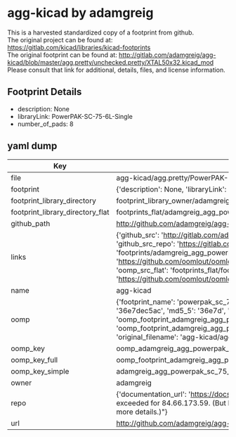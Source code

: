 # agg-kicad by adamgreig  
This is a harvested standardized copy of a footprint from github.  
The original project can be found at:  
https://gitlab.com/kicad/libraries/kicad-footprints  
The original footprint can be found at:
http://gitlab.com/adamgreig/agg-kicad/blob/master/agg.pretty/unchecked.pretty/XTAL50x32.kicad_mod
Please consult that link for additional, details, files, and license information.  
## Footprint Details
* description: None  
* libraryLink: PowerPAK-SC-75-6L-Single  
* number_of_pads: 8  
## yaml dump  
| Key | Value |  
| --- | --- |  
| file | agg-kicad/agg.pretty/PowerPAK-SC-75-6L-Single.kicad_mod |  
| footprint | {'description': None, 'libraryLink': 'PowerPAK-SC-75-6L-Single', 'number_of_pads': 8} |  
| footprint_library_directory | footprint_library_owner/adamgreig_agg-kicad |  
| footprint_library_directory_flat | footprints_flat/adamgreig_agg_powerpak_sc_75_6l_single/working |  
| github_path | http://github.com/adamgreig/agg-kicad/blob/master/agg.pretty/PowerPAK-SC-75-6L-Single.kicad_mod |  
| links | {'github_src': 'http://gitlab.com/adamgreig/agg-kicad/blob/master/agg.pretty/unchecked.pretty/XTAL50x32.kicad_mod', 'github_src_repo': 'https://gitlab.com/kicad/libraries/kicad-footprints', 'oomp_bot': 'footprints/adamgreig_agg_powerpak_sc_75_6l_single/working', 'oomp_bot_github': 'https://github.com/oomlout/oomlout_oomp_footprint_bot/tree/main/footprints/adamgreig_agg_powerpak_sc_75_6l_single/working', 'oomp_src_flat': 'footprints_flat/footprints_flat/adamgreig_agg_powerpak_sc_75_6l_single/working', 'oomp_src_flat_github': 'https://github.com/oomlout/oomlout_oomp_footprint_src/tree/main/footprints_flat/adamgreig_agg_powerpak_sc_75_6l_single/working'} |  
| name | agg-kicad |  
| oomp | {'footprint_name': 'powerpak_sc_75_6l_single', 'library_name': 'agg', 'md5': '36e7dec5acc72608a6fab09e34d0b7dc', 'md5_10': '36e7dec5ac', 'md5_5': '36e7d', 'md5_6': '36e7de', 'oomp_key': 'oomp_adamgreig_agg_powerpak_sc_75_6l_single', 'oomp_key_extra': 'oomp_footprint_adamgreig_agg_powerpak_sc_75_6l_single', 'oomp_key_full': 'oomp_footprint_adamgreig_agg_powerpak_sc_75_6l_single_36e7de', 'oomp_key_simple': 'adamgreig_agg_powerpak_sc_75_6l_single', 'original_filename': 'agg-kicad/agg.pretty/PowerPAK-SC-75-6L-Single.kicad_mod', 'owner_name': 'adamgreig'} |  
| oomp_key | oomp_adamgreig_agg_powerpak_sc_75_6l_single |  
| oomp_key_full | oomp_footprint_adamgreig_agg_powerpak_sc_75_6l_single |  
| oomp_key_simple | adamgreig_agg_powerpak_sc_75_6l_single |  
| owner | adamgreig |  
| repo | {'documentation_url': 'https://docs.github.com/rest/overview/resources-in-the-rest-api#rate-limiting', 'message': "API rate limit exceeded for 84.66.173.59. (But here's the good news: Authenticated requests get a higher rate limit. Check out the documentation for more details.)"} |  
| url | http://github.com/adamgreig/agg-kicad |  

